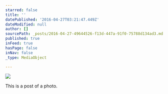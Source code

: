 ```yaml
---
starred: false
title: ''
datePublished: '2016-04-27T03:21:47.449Z'
dateModified: null
author: []
sourcePath: _posts/2016-04-27-49644526-f13d-447a-91f0-75788d134ad3.md
published: true
inFeed: true
hasPage: false
inNav: false
_type: MediaObject

---
```

![](https://the-grid-user-content.s3-us-west-2.amazonaws.com/f77cb1b6-2255-41dc-8d0a-655c2ba232cc.jpg)

This is a post of a photo.